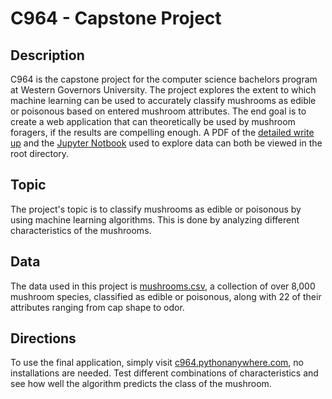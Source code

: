 <h1> C964 - Capstone Project </h1>

<h2> Description </h2>
<p>
    C964 is the capstone project for the computer science bachelors program at Western Governors University. The project explores the extent to which machine learning can be used to accurately classify mushrooms as edible or poisonous based on entered mushroom attributes. The end goal is to create a web application that can theoretically be used by mushroom foragers, if the results are compelling enough. A PDF of the <a href="written_portion.pdf">detailed write up</a> and the <a href="jupyter.ipynb">Jupyter Notbook</a> used to explore data can both be viewed in the root directory.

<h2> Topic </h2>
<p>
    The project's topic is to classify mushrooms as edible or poisonous by using machine learning algorithms. This is done by analyzing different characteristics of the mushrooms.
</p>

<h2> Data </h2>
<p>
    The data used in this project is <a href="https://archive.ics.uci.edu/ml/datasets/mushroom">mushrooms.csv</a>, a collection of over 8,000 mushroom species, classified as edible or poisonous, along with 22 of their attributes ranging from cap shape to odor.
</p>

<h2> Directions </h2>
<p>
    To use the final application, simply visit <a href="https://c964.pythonanywhere.com/">c964.pythonanywhere.com</a>, no installations are needed. Test different combinations of characteristics and see how well the algorithm predicts the class of the mushroom.
</p>
